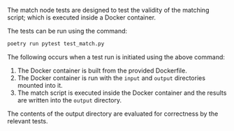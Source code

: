 The match node tests are designed to test the validity of the matching script; which is executed inside a Docker container.

The tests can be run using the command:
```bash
poetry run pytest test_match.py
```

The following occurs when a test run is initiated using the above command:

1. The Docker container is built from the provided Dockerfile.
2. The Docker container is run with the `input` and `output` directories mounted into it.
3. The match script is executed inside the Docker container and the results are written into the `output` directory.

The contents of the output directory are evaluated for correctness by the relevant tests.